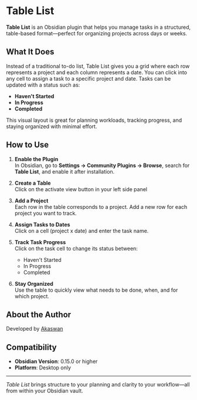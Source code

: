 # Table List

**Table List** is an Obsidian plugin that helps you manage tasks in a structured, table-based format—perfect for organizing projects across days or weeks.

## What It Does

Instead of a traditional to-do list, Table List gives you a grid where each row represents a project and each column represents a date. You can click into any cell to assign a task to a specific project and date. Tasks can be updated with a status such as:

- **Haven't Started**
- **In Progress**
- **Completed**

This visual layout is great for planning workloads, tracking progress, and staying organized with minimal effort.

## How to Use

1. **Enable the Plugin**  
   In Obsidian, go to **Settings → Community Plugins → Browse**, search for **Table List**, and enable it after installation.

2. **Create a Table**  
   Click on the activate view button in your left side panel

3. **Add a Project**  
   Each row in the table corresponds to a project. Add a new row for each project you want to track.

4. **Assign Tasks to Dates**  
   Click on a cell (project x date) and enter the task name.

5. **Track Task Progress**  
   Click on the task cell to change its status between:
   - Haven't Started
   - In Progress
   - Completed

6. **Stay Organized**  
   Use the table to quickly view what needs to be done, when, and for which project.

## About the Author

Developed by [Akaswan](https://github.com/Akaswan)

## Compatibility

- **Obsidian Version**: 0.15.0 or higher  
- **Platform**: Desktop only

---

*Table List* brings structure to your planning and clarity to your workflow—all from within your Obsidian vault.
